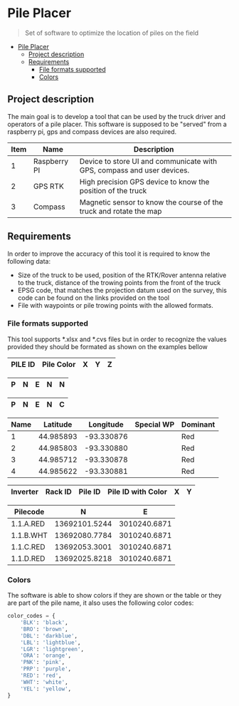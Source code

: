 # Pile Placer

> Set of software to optimize the location of piles on the field

- [Pile Placer](#pile-placer)
  - [Project description](#project-description)
  - [Requirements](#requirements)
    - [File formats supported](#file-formats-supported)
    - [Colors](#colors)

## Project description

The main goal is to develop a tool that can be used by the truck driver and operators of a pile placer.
This software is supposed to be "served" from a raspberry pi, gps and compass devices are also required.

Item|Name|Description
-----|-----|-----
1|Raspberry PI|Device to store UI and communicate with GPS, compass and user devices.
2|GPS RTK|High precision GPS device to know the position of the truck
3|Compass|Magnetic sensor to know the course of the truck and rotate the map

## Requirements

In order to improve the accuracy of this tool it is required to know the following data:
* Size of the truck to be used, position of the RTK/Rover antenna relative to the truck, distance of the trowing points from the front of the truck
* EPSG code, that matches the projection datum used on the survey, this code can be found on the links provided on the tool 
* File with waypoints or pile trowing points with the allowed formats.

### File formats supported

This tool supports *.xlsx and *.cvs files but in order to recognize the values provided they should be formated as shown on the examples bellow

PILE ID|Pile Color|X|Y|Z
-------|----------|-|-|-

P|N|E|N|N
-|-|-|-|-

P|N|E|N|C
-|-|-|-|-

Name|Latitude|Longitude|Special WP|Dominant
----|--------|---------|----------|--------
1|44.985893| -93.330876| |Red
2|44.985803| -93.330880| |Red
3|44.985712| -93.330878| |Red
4|44.985622| -93.330881| |Red

Inverter|Rack ID|Pile ID|Pile ID with Color|X|Y
--------|-------|-------|------------------|-|-

Pilecode|N|E
--------|-|-
1.1.A.RED|13692101.5244|3010240.6871
1.1.B.WHT|13692080.7784|3010240.6871
1.1.C.RED|13692053.3001|3010240.6871
1.1.D.RED|13692025.8218|3010240.6871

### Colors

The software is able to show colors if they are shown or the table or they are part of the pile name, it also uses the following color codes:

```Python
color_codes = {
    'BLK': 'black',
    'BRO': 'brown',
    'DBL': 'darkblue',
    'LBL': 'lightblue',
    'LGR': 'lightgreen',
    'ORA': 'orange',
    'PNK': 'pink',
    'PRP': 'purple',
    'RED': 'red',
    'WHT': 'white',
    'YEL': 'yellow',
}
```
